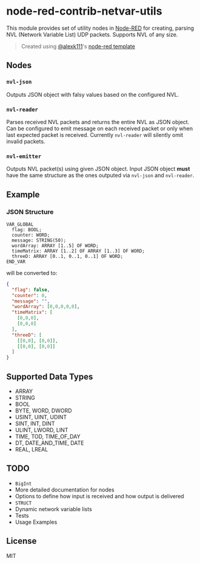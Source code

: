 # node-red-contrib-netvar-utils

This module provides set of utility nodes in [Node-RED](http://nodered.org) for creating, parsing NVL (Network Variable List) UDP packets. Supports NVL of any size.

> Created using [@alexk111](https://github.com/alexk111)'s [node-red template](https://github.com/alexk111/node-red-node-typescript-starter)

## Nodes

### `nvl-json`

Outputs JSON object with falsy values based on the configured NVL.

### `nvl-reader`

Parses received NVL packets and returns the entire NVL as JSON object.
Can be configured to emit message on each received packet or only when last expected packet is received.
Currently `nvl-reader` will silently omit invalid packets.

### `nvl-emitter`

Outputs NVL packet(s) using given JSON object. Input JSON object **must** have the same structure as the ones outputed via `nvl-json` and `nvl-reader`.

## Example

### JSON Structure
```
VAR_GLOBAL
  flag: BOOL;
  counter: WORD;
  message: STRING(50);
  wordArray: ARRAY [1..5] OF WORD;
  timeMatrix: ARRAY [1..2] OF ARRAY [1..3] OF WORD;
  threeD: ARRAY [0..1, 0..1, 0..1] OF WORD;
END_VAR 
```
will be converted to:
```json
{
  "flag": false,
  "counter": 0,
  "message": "",
  "wordArray": [0,0,0,0,0],
  "timeMatrix": [
    [0,0,0],
    [0,0,0]
  ],
  "threeD": [
    [[0,0], [0,0]],
    [[0,0], [0,0]]
  ]
}
```

## Supported Data Types

- ARRAY
- STRING
- BOOL
- BYTE, WORD, DWORD
- USINT, UINT, UDINT
- SINT, INT, DINT
- ULINT, LWORD, LINT
- TIME, TOD, TIME_OF_DAY
- DT, DATE_AND_TIME, DATE
- REAL, LREAL

## TODO
- `BigInt`
- More detailed documentation for nodes
- Options to define how input is received and how output is delivered
- `STRUCT`
- Dynamic network variable lists
- Tests
- Usage Examples

## License

MIT
